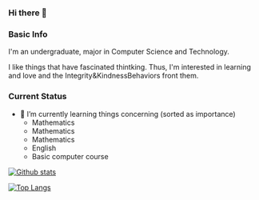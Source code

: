 ### Hi there 👋

### Basic Info

I'm an undergraduate, major in Computer Science and Technology.

I like things that have fascinated thintking. Thus, I'm interested in learning and love and the Integrity&KindnessBehaviors front them.

### Current Status

- 🌱  I’m currently learning things concerning (sorted as importance)
  + Mathematics 
  + Mathematics
  + Mathematics
  + English
  + Basic computer course
  
  
<!--
**littlegreedy/littlegreedy** is a ✨ _special_ ✨ repository because its `README.md` (this file) appears on your GitHub profile.

Here are some ideas to get you started:

- 🔭 I’m currently working on ...
- 🌱 I’m currently learning ...
- 👯 I’m looking to collaborate on ...
- 🤔 I’m looking for help with ...
- 💬 Ask me about ...
- 📫 How to reach me: ...
- 😄 Pronouns: ...
- ⚡ Fun fact: ...
-->


[![Github stats](https://github-readme-stats.vercel.app/api?username=littlegreedy&show_icons=true&count_private=True&bg_color=30,e96443,904e95&title_color=fff&text_color=fff)](https://github.com/anuraghazra/github-readme-stats)

[![Top Langs](https://github-readme-stats.vercel.app/api/top-langs/?username=littlegreedy&langs_count=8)](https://github.com/anuraghazra/github-readme-stats)
